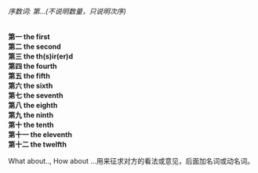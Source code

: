<!-- 序数词 -->
<h6>序数词: 第...(不说明数量，只说明次序)</h6>

<b>第一 the first </b> </br>
<b>第二 the second </b> </br>
<b>第三 the th(s)ir(er)d </b> </br>
<b>第四 the fourth  </b> </br>
<b>第五 the fifth  </b> </br>
<b>第六 the sixth  </b> </br>
<b>第七 the seventh </b> </br>
<b>第八 the eighth </b> </br>
<b>第九 the ninth </b> </br>
<b>第十 the tenth  </b> </br>
<b>第十一 the eleventh  </b> </br>
<b>第十二 the twelfth </b> </br>


What about.., How about ...用来征求对方的看法或意见，后面加名词或动名词。
